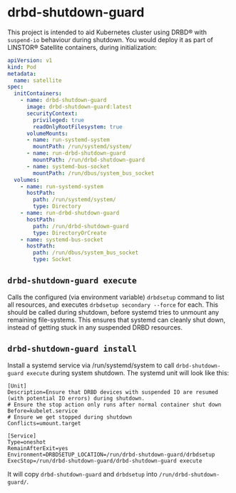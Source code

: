 # drbd-shutdown-guard

This project is intended to aid Kubernetes cluster using DRBD® with `suspend-io` behaviour during shutdown.
You would deploy it as part of LINSTOR® Satellite containers, during initialization:

```yaml
apiVersion: v1
kind: Pod
metadata:
  name: satellite
spec:
  initContainers:
    - name: drbd-shutdown-guard
      image: drbd-shutdown-guard:latest
      securityContext:
        privileged: true
        readOnlyRootFilesystem: true
      volumeMounts:
      - name: run-systemd-system
        mountPath: /run/systemd/system/
      - name: run-drbd-shutdown-guard
        mountPath: /run/drbd-shutdown-guard
      - name: systemd-bus-socket
        mountPath: /run/dbus/system_bus_socket
  volumes:
    - name: run-systemd-system
      hostPath:
        path: /run/systemd/system/
        type: Directory
    - name: run-drbd-shutdown-guard
      hostPath:
        path: /run/drbd-shutdown-guard
        type: DirectoryOrCreate
    - name: systemd-bus-socket
      hostPath:
        path: /run/dbus/system_bus_socket
        type: Socket
```

## `drbd-shutdown-guard execute`
Calls the configured (via environment variable) `drbdsetup` command
to list	all resources, and executes `drbdsetup secondary --force` for each.
This should be called during shutdown, before systemd tries to unmount any
remaining file-systems.	This ensures that systemd can cleanly shut down, instead
of getting stuck in any	suspended DRBD resources.

## `drbd-shutdown-guard install`
Install a systemd service via /run/systemd/system to call `drbd-shutdown-guard execute`
during system shutdown. The systemd unit will look like this:

```
[Unit]
Description=Ensure that DRBD devices with suspended IO are resumed (with potential IO errors) during shutdown.
# Ensure the stop action only runs after normal container shut down
Before=kubelet.service
# Ensure we get stopped during shutdown
Conflicts=umount.target

[Service]
Type=oneshot
RemainAfterExit=yes
Environment=DRBDSETUP_LOCATION=/run/drbd-shutdown-guard/drbdsetup
ExecStop=/run/drbd-shutdown-guard/drbd-shutdown-guard execute
```

It will copy `drbd-shutdown-guard` and `drbdsetup` into `/run/drbd-shutdown-guard/`.
